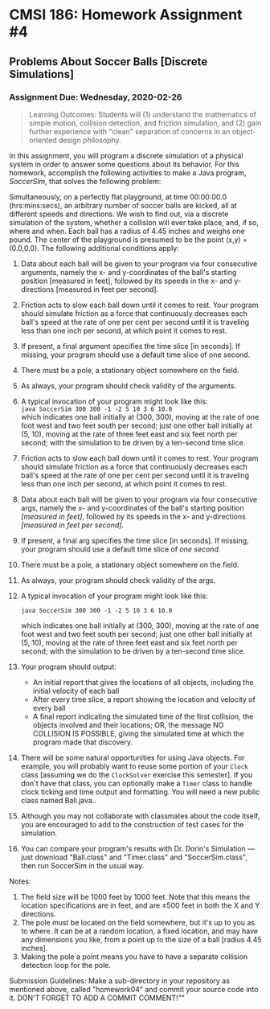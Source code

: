 
# CMSI 186: Homework Assignment #4
## Problems About Soccer Balls [Discrete Simulations]
### Assignment Due: Wednesday, 2020-02-26

<blockquote>
Learning Outcomes: Students will (1) understand the mathematics of simple motion, collision detection, and friction simulation, and (2) gain further experience with "clean" separation of concerns in an object-oriented design philosophy.
</blockquote>

In this assignment, you will program a discrete simulation of a physical system in order to answer some questions about its behavior. For this homework, accomplish the following activities to make a Java program, <em>SoccerSim</em>, that solves the following problem:

Simultaneously, on a perfectly flat playground, at time 00:00:00.0 (hrs:mins:secs), an arbitrary number of soccer balls are kicked, all at different speeds and directions. We wish to find out, via a discrete simulation of the system, whether a collision will ever take place, and, if so, where and when. Each ball has a radius of 4.45 inches and weighs one pound. The center of the playground is presumed to be the point (x,y) = (0.0,0.0). The following additional conditions apply:

1. Data about each ball will be given to your program via four consecutive arguments, namely the x- and y-coordinates of the ball's starting position [measured in feet], followed by its speeds in the x- and y-directions [measured in feet per second].
1. Friction acts to slow each ball down until it comes to rest. Your program should simulate friction as a force that continuously decreases each ball's speed at the rate of one per cent per second until it is traveling less than one inch per second, at which point it comes to rest.
1. If present, a final argument specifies the time slice [in seconds]. If missing, your program should use a default time slice of one second.
1. There must be a pole, a stationary object somewhere on the field.
1. As always, your program should check validity of the arguments.
1. A typical invocation of your program might look like this:<br />
<code>java SoccerSim 300 300 -1 -2 5 10 3 6 10.0</code><br />
which indicates one ball initially at (300, 300), moving at the rate of one foot west and two feet south per second; just one other ball initially at (5, 10), moving at the rate of three feet east and six feet north per second; with the simulation to be driven by a ten-second time slice.
1. Friction acts to slow each ball down until it comes to rest. Your program should simulate friction as a force that continuously decreases each ball's speed at the rate of one per cent per second until it is traveling less than one inch per second, at which point it comes to rest.
1. Data about each ball will be given to your program via four consecutive args, namely the x- and y-coordinates of the ball's starting position _[measured in feet]_, followed by its speeds in the x- and y-directions _[measured in feet per second]_.
1. If present, a final arg specifies the time slice [in seconds]. If missing, your program should use a default time slice of *one second*.
1. There must be a pole, a stationary object somewhere on the field.
1. As always, your program should check validity of the args.
1. A typical invocation of your program might look like this:

    <code>java SoccerSim 300 300 -1 -2 5 10 3 6 10.0</code>

    which indicates one ball initially at (300, 300), moving at the rate of one foot west and two feet south per second; just one other ball initially at (5, 10), moving at the rate of three feet east and six feet north per second; with the simulation to be driven by a ten-second time slice.

1. Your program should output:<br />
   * An initial report that gives the locations of all objects, including the initial velocity of each ball<br />
   * After every time slice, a report showing the location and velocity of every ball<br />
   * A final report indicating the simulated time of the first collision, the objects involved and their locations; OR, the message NO COLLISION IS POSSIBLE, giving the simulated time at which the program made that discovery.
1. There will be some natural opportunities for using Java objects. For example, you will probably want to reuse some portion of your <code>Clock</code> class [assuming we do the <code>ClockSolver</code> exercise this semester]. If you don't have that class, you can optionally make a <code>Timer</code> class to handle clock ticking and time output and formatting. You will need a new public class named Ball.java..
1. Although you may not collaborate with classmates about the code itself, you are encouraged to add to the construction of test cases for the simulation.
1. You can compare your program's results with Dr. Dorin's Simulation — just download "Ball.class" and "Timer.class" and "SoccerSim.class", then run SoccerSim in the usual way.

Notes:

1. The field size will be 1000 feet by 1000 feet. Note that this means the location specifications are in feet, and are ±500 feet in both the X and Y directions. 
1. The pole must be located on the field somewhere, but it's up to you as to where. It can be at a random location, a fixed location, and may have any dimensions you like, from a point up to the size of a ball [radius 4.45 inches].
1. Making the pole a point means you have to have a separate collision detection loop for the pole.

Submission Guidelines: Make a sub-directory in your repository as mentioned above, called "homework04" and commit your source code into it. DON'T FORGET TO ADD A COMMIT COMMENT!""
